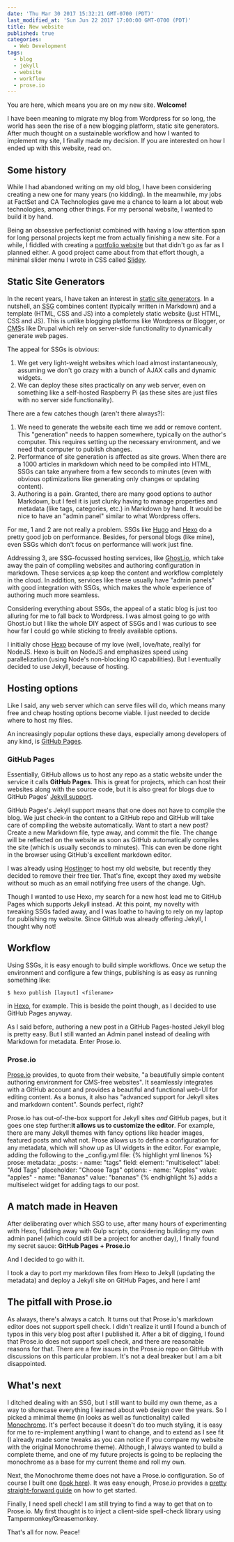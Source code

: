 ```yaml
---
date: 'Thu Mar 30 2017 15:32:21 GMT-0700 (PDT)'
last_modified_at: 'Sun Jun 22 2017 17:00:00 GMT-0700 (PDT)'
title: New website
published: true
categories:
  - Web Development
tags:
  - blog
  - jekyll
  - website
  - workflow
  - prose.io
---
```

You are here, which means you are on my new site. __Welcome!__

I have been meaning to migrate my blog from Wordpress for so long, the world has seen the rise of a new blogging platform, static site generators. After much thought on a sustainable workflow and how I wanted to implement my site, I finally made my decision. If you are interested on how I ended up with this website, read on.

## Some history

While I had abandoned writing on my old blog, I have been considering creating a new one for many years (no kidding). In the meanwhile, my jobs at FactSet and CA Technologies gave me a chance to learn a lot about web technologies, among other things. For my personal website, I wanted to build it by hand.

Being an obsessive perfectionist combined with having a low attention span for long personal projects kept me from actually finishing a new site. For a while, I fiddled with creating a [portfolio website](http://gauthamyerroju.com/personal-site/) but that didn't go as far as I planned either. A good project came about from that effort though, a minimal slider menu I wrote in CSS called [Slidey](http://gauthamyerroju.com/Slidey/).

## Static Site Generators

In the recent years, I have taken an interest in [static site generators](https://davidwalsh.name/introduction-static-site-generators). In a nutshell, an <abbr title="Static Site Generator">SSG</abbr> combines content (typically written in Markdown) and a template (HTML, CSS and JS) into a completely static website (just HTML, CSS and JS). This is unlike blogging platforms like Wordpress or Blogger, or <abbr title="Content Management System">CMS</abbr>s like Drupal which rely on server-side functionality to dynamically generate web pages.

The appeal for SSGs is obvious:

1. We get very light-weight websites which load almost instantaneously, assuming we don't go crazy with a bunch of AJAX calls and dynamic widgets.
2. We can deploy these sites practically on any web server, even on something like a self-hosted Raspberry Pi (as these sites are just files with no server side functionality).

There are a few catches though (aren't there always?):

1. We need to generate the website each time we add or remove content. This "generation" needs to happen somewhere, typically on the author's computer. This requires setting up the necessary environment, and we need that computer to publish changes.
2. Performance of site generation is affected as site grows. When there are a 1000 articles in markdown which need to be compiled into HTML, SSGs can take anywhere from a few seconds to minutes (even with obvious optimizations like generating only changes or updating content).
3. Authoring is a pain. Granted, there are many good options to author Markdown, but I feel it is just clunky having to manage properties and metadata (like tags, categories, etc.) in Markdown by hand. It would be nice to have an "admin panel" similar to what Wordpress offers.

For me, 1 and 2 are not really a problem. SSGs like [Hugo](https://gohugo.io/) and [Hexo](https://hexo.io/) do a pretty good job on performance. Besides, for personal blogs (like mine), even SSGs which don't focus on performance will work just fine.

Addressing 3, are SSG-focussed hosting services, like [Ghost.io](https://ghost.org/), which take away the pain of compiling websites and authoring configuration in markdown. These services a;sp keep the content and workflow completely in the cloud. In addition, services like these usually have "admin panels" with good integration with SSGs, which makes the whole experience of authoring much more seamless.

Considering everything about SSGs, the appeal of a static blog is just too alluring for me to fall back to Wordpress. I was almost going to go with Ghost.io but I like the whole DIY aspect of SSGs and I was curious to see how far I could go while sticking to freely available options.

I initially chose [Hexo](https://hexo.io/) because of my love (well, love/hate, really) for NodeJS. Hexo is built on NodeJS and emphasizes speed using parallelization (using Node's non-blocking IO capabilities). But I eventually decided to use Jekyll, because of hosting.

## Hosting options

Like I said, any web server which can serve files will do, which means many free and cheap hosting options become viable. I just needed to decide where to host my files.

An increasingly popular options these days, especially among developers of any kind, is [GitHub Pages](https://pages.github.com/).

### GitHub Pages

Essentially, GitHub allows us to host any repo as a static website under the service it calls __GitHub Pages__. This is great for projects, which can host their websites along with the source code, but it is also great for blogs due to GitHub Pages' [Jekyll support](https://help.github.com/articles/using-jekyll-as-a-static-site-generator-with-github-pages/).

GitHub Pages's Jekyll support means that one does not have to compile the blog. We just check-in the content to a GitHub repo and GitHub will take care of compiling the website automatically. Want to start a new post? Create a new Markdown file, type away, and commit the file. The change will be reflected on the website as soon as GitHub automatically compiles the site (which is usually seconds to minutes). This can even be done right in the browser using GitHub's excellent markdown editor.

I was already using [Hostinger](https://www.hostinger.com/) to host my old website, but recently they decided to remove their free tier. That's fine, except they axed my website without so much as an email notifying free users of the change. Ugh.

Though I wanted to use Hexo, my search for a new host lead me to GitHub Pages which supports Jekyll instead. At this point, my novelty with tweaking SSGs faded away, and I was loathe to having to rely on my laptop for publishing my website. Since GitHub was already offering Jekyll, I thought why not!

## Workflow

Using SSGs, it is easy enough to build simple workflows. Once we setup the environment and configure a few things, publishing is as easy as running something like:
```shell
$ hexo publish [layout] <filename>
```
in [Hexo](https://hexo.io/), for example. This is beside the point though, as I decided to use GitHub Pages anyway.

As I said before, authoring a new post in a GitHub Pages-hosted Jekyll blog is pretty easy. But I still wanted an Admin panel instead of dealing with Markdown for metadata. Enter Prose.io.

### Prose.io

[Prose.io](http://prose.io/#about) provides, to quote from their website, "a beautifully simple content authoring environment for CMS-free websites". It seamlessly integrates with a GitHub account and provides a beautiful and functional web-UI for editing content. As a bonus, it also has "advanced support for Jekyll sites and markdown content". Sounds perfect, right?

Prose.io has out-of-the-box support for Jekyll sites _and_ GitHub pages, but it goes one step further:__it allows us to customize the editor__. For example, there are many Jekyll themes with fancy options like header images, featured posts and what not. Prose allows us to define a configuration for any metadata, which will show up as UI widgets in the editor. For example, adding the following to the _config.yml file:
{% highlight yml linenos %}
prose:
  metadata:
    _posts:
      - name: "tags"
        field:
          element: "multiselect"
          label: "Add Tags"
          placeholder: "Choose Tags"
          options:
            - name: "Apples"
              value: "apples"
            - name: "Bananas"
              value: "bananas"
{% endhighlight %}
adds a multiselect widget for adding tags to our post.

## A match made in Heaven

After deliberating over which SSG to use, after many hours of experimenting with Hexo, fiddling away with Gulp scripts, considering building my own admin panel (which could still be a project for another day), I finally found my secret sauce: __GitHub Pages + Prose.io__

And I decided to go with it.

I took a day to port my markdown files from Hexo to Jekyll (updating the metadata) and deploy a Jekyll site on GitHub Pages, and here I am!

## The pitfall with Prose.io

As always, there's always a catch. It turns out that Prose.io's markdown editor does not support spell check. I didn't realize it until I found a bunch of typos in this very blog post after I published it. After a bit of digging, I found that Prose.io does not support spell check, and there are reasonable reasons for that. There are a few issues in the Prose.io repo on GitHub with discussions on this particular problem. It's not a deal breaker but I am a bit disappointed.

## What's next

I ditched dealing with an SSG, but I still want to build my own theme, as a way to showcase everything I learned about web design over the years. So I picked a minimal theme (in looks as well as functionality) called [Monochrome](https://github.com/dyutibarma/monochrome). It's perfect because it doesn't do too much styling, it is easy for me to re-implement anything I want to change, and to extend as I see fit (I already made some tweaks as you can notice if you compare my website with the original Monochrome theme). Although, I always wanted to build a complete theme, and one of my future projects is going to be replacing the monochrome as a base for my current theme and roll my own.

Next, the Monochrome theme does not have a Prose.io configuration. So of course I built one ([look here](https://github.com/GauthamYerroju/gauthamyerroju.github.io/blob/master/_config.yml)). It was easy enough, Prose.io provides a [pretty straight-forward guide](https://github.com/prose/prose/wiki/Getting-Started) on how to get started.

Finally, I need spell check! I am still trying to find a way to get that on to Prose.io. My first thought is to inject a client-side spell-check library using Tampermonkey/Greasemonkey.

That's all for now. Peace!
